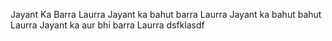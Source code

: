 Jayant Ka Barra Laurra
Jayant ka bahut barra Laurra
Jayant ka bahut bahut Laurra
Jayant ka aur bhi barra Laurra
dsfklasdf
